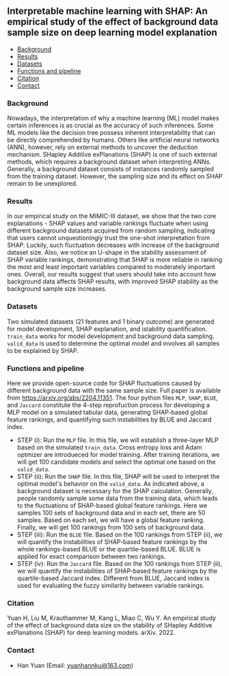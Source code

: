 ## Interpretable machine learning with SHAP: An empirical study of the effect of background data sample size on deep learning model explanation
- [Background](#background)
- [Results](#results)
- [Datasets](#datasets)
- [Functions and pipeline](#functions-and-pipeline)
- [Citation](#citation)
- [Contact](#contact)
### Background
Nowadays, the interpretation of why a machine learning (ML) model makes certain inferences is as crucial as the accuracy of such inferences. Some ML models like the decision tree possess inherent interpretability that can be directly comprehended by humans. Others like artificial neural networks (ANN), however, rely on external methods to uncover the deduction mechanism. SHapley Additive exPlanations (SHAP) is one of such external methods, which requires a background dataset when interpreting ANNs. Generally, a background dataset consists of instances randomly sampled from the training dataset. However, the sampling size and its effect on SHAP remain to be unexplored. 
### Results
In our empirical study on the MIMIC-III dataset, we show that the two core explanations - SHAP values and variable rankings fluctuate when using different background datasets acquired from random sampling, indicating that users cannot unquestioningly trust the one-shot interpretation from SHAP. Luckily, such fluctuation decreases with increase of the background dataset size. Also, we notice an U-shape in the stability assessment of SHAP variable rankings, demonstrating that SHAP is more reliable in ranking the most and least important variables compared to moderately important ones. Overall, our results suggest that users should take into account how background data affects SHAP results, with improved SHAP stability as the background sample size increases.
### Datasets
Two simulated datasets (21 features and 1 binary outcome) are generated for model development, SHAP explanation, and istability quantification. `train_data` works for model development and background data sampling. `valid_data` is used to determine the optimal model and involves all samples to be explained by SHAP.
### Functions and pipeline
Here we provide open-source code for SHAP fluctuations caused by different background data with the same sample size. Full paper is available from https://arxiv.org/abs/2204.11351.
The four python files `MLP`, `SHAP`, `BLUE`, and `Jaccard` constitute the 4-step reprofuction process for developing a MLP model on a simulated tabular data, generating SHAP-based global feature rankings, and quantifying such instabilities by BLUE and Jaccard index.
- STEP (i): Run the `MLP` file. In this file, we will establish a three-layer MLP based on the simulated `train_data`. Cross entropy loss and Adam optmizer are introdueced for model training. After training iterations, we will get 100 candidate models and select the optimal one based on the `valid_data`.
- STEP (ii): Run the `SHAP` file. In this file, SHAP will be used to interpret the optimal model's behavior on the `valid_data`. As indicated above, a background dataset is necessary for the SHAP calculation. Generally, people randomly sample some data from the training data, which leads to the fluctuations of SHAP-based global feature rankings. Here we samples 100 sets of background data and in each set, there are 50 samples. Based on each set, we will have a global feature ranking. Finally, we will get 100 rankings from 100 sets of background data.
- STEP (iii): Run the `BLUE` file. Based on the 100 rankings from STEP (ii), we will quantify the instabilities of SHAP-based feature rankings by the whole rankings-based BLUE or the quartile-based BLUE. BLUE is applied for exact comparison between two rankings.
- STEP (iv): Run the `Jaccard` file. Based on the 100 rankings from STEP (ii), we will quantify the instabilities of SHAP-based feature rankings by the quartile-based Jaccard index. Different from BLUE, Jaccard index is used for evaluating the fuzzy similarity between variable rankings.
### Citation
Yuan H, Liu M, Krauthammer M, Kang L, Miao C, Wu Y. An empirical study of the effect of background data size on the stability of SHapley Additive exPlanations (SHAP) for deep learning models. arXiv. 2022.
### Contact
- Han Yuan (Email: <yuanhannku@163.com>)
